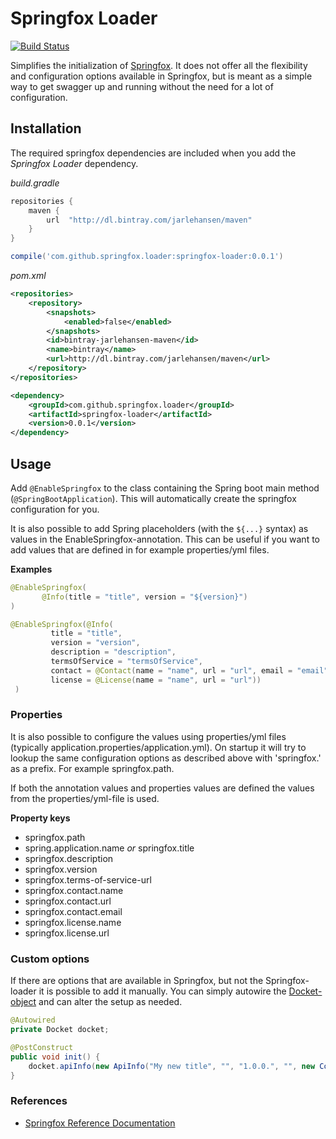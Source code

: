 # Springfox Loader

[![Build Status](https://travis-ci.org/jarlehansen/springfox-loader.svg?branch=master)](https://travis-ci.org/jarlehansen/springfox-loader)

Simplifies the initialization of [Springfox](http://springfox.io/).
It does not offer all the flexibility and configuration options available in Springfox, but is meant as a simple way to
get swagger up and running without the need for a lot of configuration.

## Installation

The required springfox dependencies are included when you add the _Springfox Loader_ dependency.

_build.gradle_
```groovy
repositories {
    maven {
        url  "http://dl.bintray.com/jarlehansen/maven"
    }
}
```

```groovy
compile('com.github.springfox.loader:springfox-loader:0.0.1')
```

_pom.xml_
```xml
<repositories>
    <repository>
        <snapshots>
            <enabled>false</enabled>
        </snapshots>
        <id>bintray-jarlehansen-maven</id>
        <name>bintray</name>
        <url>http://dl.bintray.com/jarlehansen/maven</url>
    </repository>
</repositories>
```

```xml
<dependency>
    <groupId>com.github.springfox.loader</groupId>
    <artifactId>springfox-loader</artifactId>
    <version>0.0.1</version>
</dependency>
```

## Usage

Add `@EnableSpringfox` to the class containing the Spring boot main method (`@SpringBootApplication`).
This will automatically create the springfox configuration for you.

It is also possible to add Spring placeholders (with the `${...}` syntax) as values in the EnableSpringfox-annotation.
This can be useful if you want to add values that are defined in for example properties/yml files.

 __Examples__
 ```java
@EnableSpringfox(
        @Info(title = "title", version = "${version}")
)
 ```

```java
@EnableSpringfox(@Info(
         title = "title",
         version = "version",
         description = "description",
         termsOfService = "termsOfService",
         contact = @Contact(name = "name", url = "url", email = "email"),
         license = @License(name = "name", url = "url"))
 )
```

### Properties

It is also possible to configure the values using properties/yml files (typically application.properties/application.yml).
On startup it will try to lookup the same configuration options as described above with 'springfox.' as a prefix.
For example springfox.path.

If both the annotation values and properties values are defined the values from the properties/yml-file is used.

__Property keys__
* springfox.path
* spring.application.name _or_ springfox.title
* springfox.description
* springfox.version
* springfox.terms-of-service-url
* springfox.contact.name
* springfox.contact.url
* springfox.contact.email
* springfox.license.name
* springfox.license.url


### Custom options
If there are options that are available in Springfox, but not the Springfox-loader it is possible to add it manually.
You can simply autowire the [Docket-object](http://springfox.github.io/springfox/javadoc/current/springfox/documentation/spring/web/plugins/Docket.html) and can alter the setup as needed.

```java
@Autowired
private Docket docket;

@PostConstruct
public void init() {
    docket.apiInfo(new ApiInfo("My new title", "", "1.0.0.", "", new Contact("", "", ""), "", ""));
}
```

### References
* [Springfox Reference Documentation](http://springfox.github.io/springfox/docs/current/)